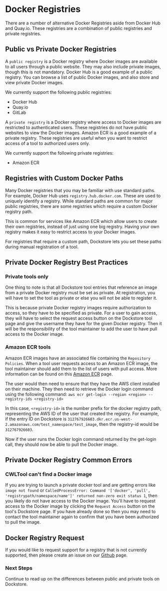 # Docker Registries

There are a number of alternative Docker Registries aside from Docker Hub and Quay.io. These registries are a combination of public registries and private registries.

## Public vs Private Docker Registries

A `public registry` is a Docker registry where Docker images are available to all users through a public website. They may also include private images, though this is not mandatory. Docker Hub is a good example of a public registry. You can browse a list of public Docker images, and also store and view private Docker images.

We currently support the following public registries:
* Docker Hub
* Quay.io
* GitLab

A `private registry` is a Docker registry where access to Docker images are restricted to authenticated users. These registries do not have public websites to view the Docker images. Amazon ECR is a good example of a private registry. These registries are useful when you want to restrict access of a tool to authorized users only.

We currently support the following private registries:
* Amazon ECR

## Registries with Custom Docker Paths
Many Docker registries that you may be familiar with use standard paths. For example, Docker Hub uses `registry.hub.docker.com`. These are used to uniquely identify a registry. While standard paths are common for major public registries, there are some registries which require a custom Docker registry path.

This is common for services like Amazon ECR which allow users to create their own registries, instead of just using one big registry. Having your own registry makes it easy to restrict access to your Docker images.

For registries that require a custom path, Dockstore lets you set these paths during manual registration of a tool.


## Private Docker Registry Best Practices

### Private tools only

One thing to note is that all Dockstore tool entries that reference an image from a private Docker registry must be set as private. At registration, you will have to set the tool as private or else you will not be able to register it.

This is because private Docker registry images require authorization to access, so they have to be specified as private. For a user to gain access, they will have to select the request access button on the Dockstore tool page and give the username they have for the given Docker registry. Then it will be the responsibility of the tool maintainer to add the user to have pull access to the Docker image.

### Amazon ECR tools

Amazon ECR images have an associated file containing the `Repository Policies`. When a tool user requests access to an Amazon ECR image, the tool maintainer should add them to the list of users with pull access. More information can be found on this [Amazon ECR](http://docs.aws.amazon.com/AmazonECR/latest/userguide/RepositoryPolicyExamples.html#IAM_allow_other_accounts) page.

The user would then need to ensure that they have the AWS client installed on their machine. They then need to retrieve the Docker login command using the following command:
`aws ecr get-login --region <region> --registry-ids <registry-id>`

In this case, `<registry-id>` is the number prefix for the docker registry path, representing the AWS ID of the user that created the registry. For example, if the entry ID on Dockstore is `312767926603.dkr.ecr.us-west-2.amazonaws.com/test_namespace/test_image`, then the registry-id would be `312767926603`.

Now if the user runs the Docker login command returned by the get-login call, they should now be able to pull the Docker image.

## Private Docker Registry Common Errors

### CWLTool can't find a Docker image
If you are trying to launch a private docker tool and are getting errors like `image not found` or `CalledProcessError: Command '['docker', 'pull', 'registrypath/namespace/name']' returned non-zero exit status 1`, then you likely do not have access to the Docker image. You'll have to request access to the Docker image by clicking the `Request Access` button on the tool's Dockstore page. If you have already done so then you may need to contact the tool maintainer again to confirm that you have been authorized to pull the image.


## Docker Registry Request

If you would like to request support for a registry that is not currently supported, then please create an issue on our [Github](https://github.com/ga4gh/dockstore/issues) page.

### Next Steps

Continue to read up on the differences between public and private tools on Dockstore.
